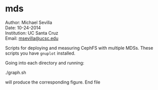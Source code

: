 mds
====
Author: Michael Sevilla  
Date: 10-24-2014  
Institution: UC Santa Cruz  
Email: msevilla@ucsc.edu  


Scripts for deploying and measuring CephFS with multiple MDSs. These scripts you have `gnuplot` installed.

Going into each directory and running:

./graph.sh

will produce the corresponding figure.
End file

